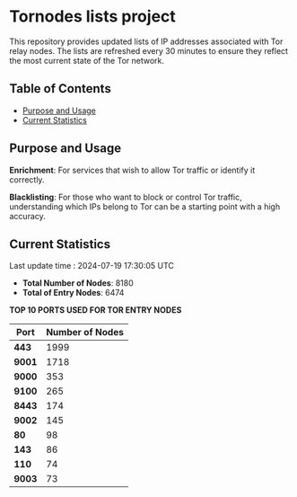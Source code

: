 # Tornodes lists project

This repository provides updated lists of IP addresses associated with Tor relay nodes. The lists are refreshed every 30 minutes to ensure they reflect the most current state of the Tor network.

## Table of Contents

- [Purpose and Usage](#purpose-and-usage)
- [Current Statistics](#current-statistics)


## Purpose and Usage

**Enrichment**: For services that wish to allow Tor traffic or identify it correctly.

**Blacklisting**: For those who want to block or control Tor traffic, understanding which IPs belong to Tor can be a starting point with a high accuracy.

## Current Statistics

Last update time : 2024-07-19 17:30:05 UTC

- **Total Number of Nodes**: 8180
- **Total of Entry Nodes**: 6474

**TOP 10 PORTS USED FOR TOR ENTRY NODES**

| **Port** | **Number of Nodes** |
|------|-----------------|
| **443**   | 1999  |
| **9001**   | 1718  |
| **9000**   | 353  |
| **9100**   | 265  |
| **8443**   | 174  |
| **9002**   | 145  |
| **80**   | 98  |
| **143**   | 86  |
| **110**   | 74  |
| **9003**   | 73  |

